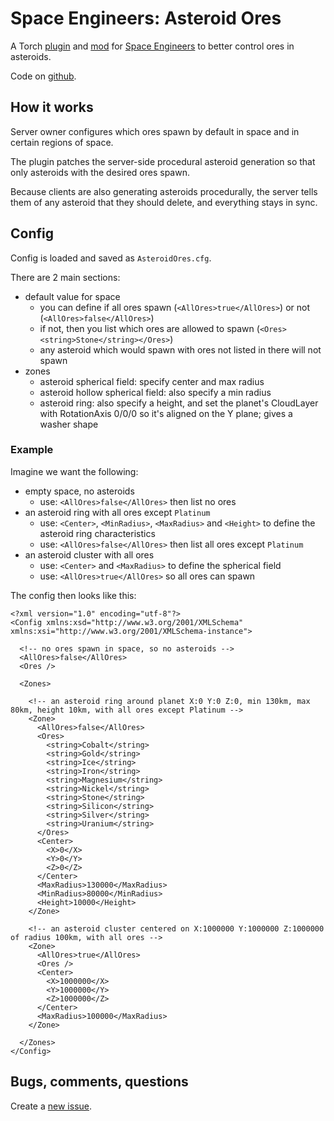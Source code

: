 # Space Engineers: Asteroid Ores

A Torch [plugin][plugin] and [mod][mod] for [Space Engineers][game] to better
control ores in asteroids.

Code on [github][github].

[game]: https://www.spaceengineersgame.com/
[plugin]: https://torchapi.com/plugins/view/23f5bd00-e6bd-430c-960e-b66d34c05060
[github]: https://github.com/StalkR/Space-Engineers-Asteroid-Ores
[mod]: https://steamcommunity.com/workshop/filedetails/?id=3037359638

## How it works

Server owner configures which ores spawn by default in space and in certain
regions of space.

The plugin patches the server-side procedural asteroid generation so that only
asteroids with the desired ores spawn.

Because clients are also generating asteroids procedurally, the server tells
them of any asteroid that they should delete, and everything stays in sync.

## Config

Config is loaded and saved as `AsteroidOres.cfg`.

There are 2 main sections:
- default value for space
  - you can define if all ores spawn (`<AllOres>true</AllOres>`) or not
    (`<AllOres>false</AllOres>`)
  - if not, then you list which ores are allowed to spawn
    (`<Ores><string>Stone</string></Ores>`)
  - any asteroid which would spawn with ores not listed in there will not
    spawn
- zones
  - asteroid spherical field: specify center and max radius
  - asteroid hollow spherical field: also specify a min radius
  - asteroid ring: also specify a height, and set the planet's CloudLayer with
    RotationAxis 0/0/0 so it's aligned on the Y plane; gives a washer shape

### Example

Imagine we want the following:
- empty space, no asteroids
  - use: `<AllOres>false</AllOres>` then list no ores
- an asteroid ring with all ores except `Platinum`
  - use: `<Center>`, `<MinRadius>`, `<MaxRadius>` and `<Height>` to define the
    asteroid ring characteristics
  - use: `<AllOres>false</AllOres>` then list all ores except `Platinum`
- an asteroid cluster with all ores
  - use: `<Center>` and `<MaxRadius>` to define the spherical field
  - use: `<AllOres>true</AllOres>` so all ores can spawn


The config then looks like this:

```
<?xml version="1.0" encoding="utf-8"?>
<Config xmlns:xsd="http://www.w3.org/2001/XMLSchema" xmlns:xsi="http://www.w3.org/2001/XMLSchema-instance">

  <!-- no ores spawn in space, so no asteroids -->
  <AllOres>false</AllOres>
  <Ores />

  <Zones>

    <!-- an asteroid ring around planet X:0 Y:0 Z:0, min 130km, max 80km, height 10km, with all ores except Platinum -->
    <Zone>
      <AllOres>false</AllOres>
      <Ores>
        <string>Cobalt</string>
        <string>Gold</string>
        <string>Ice</string>
        <string>Iron</string>
        <string>Magnesium</string>
        <string>Nickel</string>
        <string>Stone</string>
        <string>Silicon</string>
        <string>Silver</string>
        <string>Uranium</string>
      </Ores>
      <Center>
        <X>0</X>
        <Y>0</Y>
        <Z>0</Z>
      </Center>
      <MaxRadius>130000</MaxRadius>
      <MinRadius>80000</MinRadius>
      <Height>10000</Height>
    </Zone>

    <!-- an asteroid cluster centered on X:1000000 Y:1000000 Z:1000000 of radius 100km, with all ores -->
    <Zone>
      <AllOres>true</AllOres>
      <Ores />
      <Center>
        <X>1000000</X>
        <Y>1000000</Y>
        <Z>1000000</Z>
      </Center>
      <MaxRadius>100000</MaxRadius>
    </Zone>

  </Zones>
</Config>
```

## Bugs, comments, questions

Create a [new issue][issue].

[issue]: https://github.com/StalkR/Space-Engineers-Asteroid-Ores/issues/new
